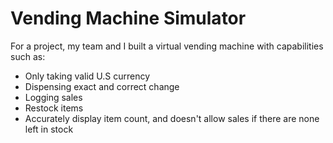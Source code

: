 # Vending Machine Simulator

For a project, my team and I built a virtual vending machine with capabilities such as:
 - Only taking valid U.S currency
 - Dispensing exact and correct change
 - Logging sales
 - Restock items
 - Accurately display item count, and doesn't allow sales if there are none left in stock
